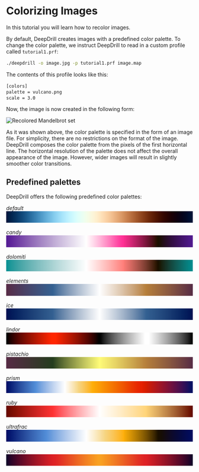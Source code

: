 # Colorizing Images

In this tutorial you will learn how to recolor images.

By default, DeepDrill creates images with a predefined color palette. To change the color palette, we instruct DeepDrill to read in a custom profile called `tutorial1.prf`:
```bash
./deepdrill -o image.jpg -p tutorial1.prf image.map
```
The contents of this profile looks like this:
```
[colors]
palette = vulcano.png
scale = 3.0
```
Now, the image is now created in the following form: 

![Recolored Mandelbrot set](images/tutorial2.jpg "Recolored Mandelbrot set")

As it was shown above, the color palette is specified in the form of an image file. For simplicity, there are no restrictions on the format of the image. DeepDrill composes the color palette from the pixels of the first horizontal line. The horizontal resolution of the palette does not affect the overall appearance of the image. However, wider images will result in slightly smoother color transitions.

## Predefined palettes

DeepDrill offers the following predefined color palettes: 

*default*
![Default palette](images/default.png "Default palette")

*candy*
![candy palette](images/candy.png "candy palette")

*dolomiti*
![dolomiti palette](images/dolomiti.png "dolomiti palette")

*elements*
![elements palette](images/elements.png "elements palette")

*ice*
![ice palette](images/ice.png "ice palette")

*lindor*
![lindor palette](images/lindor.png "lindor palette")

*pistachio*
![pistachio palette](images/pistachio.png "pistachio palette")

*prism*
![prism palette](images/prism.png "prism palette")

*ruby*
![ruby palette](images/ruby.png "ruby palette")

*ultrafrac*
![ultrafrac palette](images/ultrafrac.png "ultrafrac palette")

*vulcano*
![vulcano palette](images/vulcano.png "vulcano palette")



